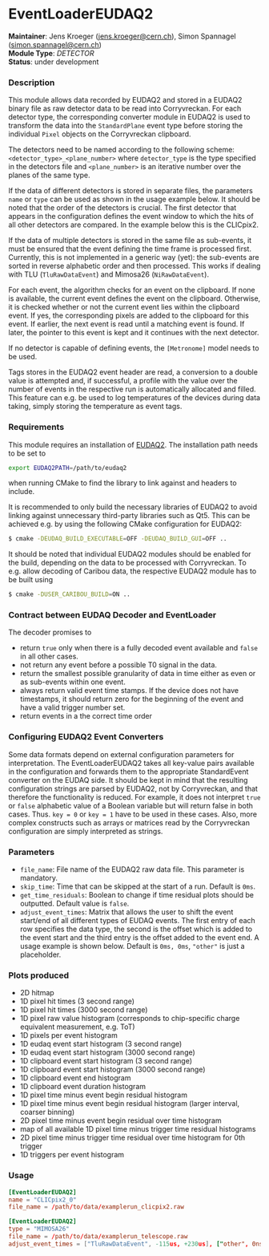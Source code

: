 # EventLoaderEUDAQ2
**Maintainer**: Jens Kroeger (<jens.kroeger@cern.ch>), Simon Spannagel (<simon.spannagel@cern.ch>)  
**Module Type**: *DETECTOR*  
**Status**: under development

### Description
This module allows data recorded by EUDAQ2 and stored in a EUDAQ2 binary file as raw detector data to be read into Corryvreckan.
For each detector type, the corresponding converter module in EUDAQ2 is used to transform the data into the `StandardPlane` event type before storing the individual `Pixel` objects on the Corryvreckan clipboard.

The detectors need to be named according to the following scheme: `<detector_type>_<plane_number>` where `detector_type` is the type specified in the detectors file and `<plane_number>` is an iterative number over the planes of the same type.

If the data of different detectors is stored in separate files, the parameters `name` or `type` can be used as shown in the usage example below.
It should be noted that the order of the detectors is crucial.
The first detector that appears in the configuration defines the event window to which the hits of all other detectors are compared.
In the example below this is the CLICpix2.

If the data of multiple detectors is stored in the same file as sub-events, it must be ensured that the event defining the time frame is processed first.
Currently, this is not implemented in a generic way (yet): the sub-events are sorted in reverse alphabetic order and then processed.
This works if dealing with TLU (`TluRawDataEvent`) and Mimosa26 (`NiRawDataEvent`).

For each event, the algorithm checks for an event on the clipboard.
If none is available, the current event defines the event on the clipboard.
Otherwise, it is checked whether or not the current event lies within the clipboard event.
If yes, the corresponding pixels are added to the clipboard for this event.
If earlier, the next event is read until a matching event is found.
If later, the pointer to this event is kept and it continues with the next detector.

If no detector is capable of defining events, the `[Metronome]` model needs to be used.

Tags stores in the EUDAQ2 event header are read, a conversion to a double value is attempted and, if successful, a profile with the value over the number of events in the respective run is automatically allocated and filled. This feature can e.g. be used to log temperatures of the devices during data taking, simply storing the temperature as event tags.

### Requirements
This module requires an installation of [EUDAQ2](https://eudaq.github.io/). The installation path needs to be set to
```bash
export EUDAQ2PATH=/path/to/eudaq2
```
when running CMake to find the library to link against and headers to include.

It is recommended to only build the necessary libraries of EUDAQ2 to avoid linking against unnecessary third-party libraries such as Qt5.
This can be achieved e.g. by using the following CMake configuration for EUDAQ2:

```bash
$ cmake -DEUDAQ_BUILD_EXECUTABLE=OFF -DEUDAQ_BUILD_GUI=OFF ..
```

It should be noted that individual EUDAQ2 modules should be enabled for the build, depending on the data to be processed with Corryvreckan.
To e.g. allow decoding of Caribou data, the respective EUDAQ2 module has to be built using

```bash
$ cmake -DUSER_CARIBOU_BUILD=ON ..
```

### Contract between EUDAQ Decoder and EventLoader

The decoder promises to
* return `true` only when there is a fully decoded event available and `false` in all other cases.
* not return any event before a possible T0 signal in the data.
* return the smallest possible granularity of data in time either as even or as sub-events within one event.
* always return valid event time stamps. If the device does not have timestamps, it should return zero for the beginning of the event and have a valid trigger number set.
* return events in a the correct time order

### Configuring EUDAQ2 Event Converters

Some data formats depend on external configuration parameters for interpretation.
The EventLoaderEUDAQ2 takes all key-value pairs available in the configuration and forwards them to the appropriate StandardEvent converter on the EUDAQ side.
It should be kept in mind that the resulting configuration strings are parsed by EUDAQ2, not by Corryvreckan, and that therefore the functionality is reduced.
For example, it does not interpret `true` or `false` alphabetic value of a Boolean variable but will return false in both cases. Thus. `key = 0` or `key = 1` have to be used in these cases.
Also, more complex constructs such as arrays or matrices read by the Corryvreckan configuration are simply interpreted as strings.

### Parameters
* `file_name`: File name of the EUDAQ2 raw data file. This parameter is mandatory.
* `skip_time`: Time that can be skipped at the start of a run. Default is `0ms`.
* `get_time_residuals`: Boolean to change if time residual plots should be outputted. Default value is `false`.
* `adjust_event_times`: Matrix that allows the user to shift the event start/end of all different types of EUDAQ events. The first entry of each row specifies the data type, the second is the offset which is added to the event start and the third entry is the offset added to the event end. A usage example is shown below. Default is `0ms, 0ms`, `"other"` is just a placeholder.

### Plots produced
* 2D hitmap
* 1D pixel hit times (3 second range)
* 1D pixel hit times (3000 second range)
* 1D pixel raw value histogram (corresponds to chip-specific charge equivalent measurement, e.g. ToT)
* 1D pixels per event histogram
* 1D eudaq event start histogram (3 second range)
* 1D eudaq event start histogram (3000 second range)
* 1D clipboard event start histogram (3 second range)
* 1D clipboard event start histogram (3000 second range)
* 1D clipboard event end histogram
* 1D clipboard event duration histogram
* 1D pixel time minus event begin residual histogram
* 1D pixel time minus event begin residual histogram (larger interval, coarser binning)
* 2D pixel time minus event begin residual over time histogram
* map of all available 1D pixel time minus trigger time residual histograms
* 2D pixel time minus trigger time residual over time histogram for 0th trigger
* 1D triggers per event histogram

### Usage
```toml
[EventLoaderEUDAQ2]
name = "CLICpix2_0"
file_name = /path/to/data/examplerun_clicpix2.raw

[EventLoaderEUDAQ2]
type = "MIMOSA26"
file_name = /path/to/data/examplerun_telescope.raw
adjust_event_times = ["TluRawDataEvent", -115us, +230us], ["other", 0ns, 0ns]
```
